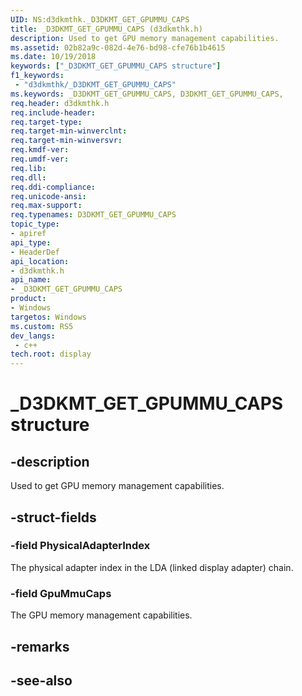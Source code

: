```yaml
---
UID: NS:d3dkmthk._D3DKMT_GET_GPUMMU_CAPS
title: _D3DKMT_GET_GPUMMU_CAPS (d3dkmthk.h)
description: Used to get GPU memory management capabilities.
ms.assetid: 02b82a9c-082d-4e76-bd98-cfe76b1b4615
ms.date: 10/19/2018
keywords: ["_D3DKMT_GET_GPUMMU_CAPS structure"]
f1_keywords:
 - "d3dkmthk/_D3DKMT_GET_GPUMMU_CAPS"
ms.keywords: _D3DKMT_GET_GPUMMU_CAPS, D3DKMT_GET_GPUMMU_CAPS, 
req.header: d3dkmthk.h
req.include-header:
req.target-type:
req.target-min-winverclnt:
req.target-min-winversvr:
req.kmdf-ver:
req.umdf-ver:
req.lib:
req.dll:
req.ddi-compliance:
req.unicode-ansi:
req.max-support:
req.typenames: D3DKMT_GET_GPUMMU_CAPS
topic_type: 
- apiref
api_type: 
- HeaderDef
api_location: 
- d3dkmthk.h
api_name: 
- _D3DKMT_GET_GPUMMU_CAPS
product:
- Windows
targetos: Windows
ms.custom: RS5
dev_langs:
 - c++
tech.root: display
---
```


# _D3DKMT_GET_GPUMMU_CAPS structure

## -description

Used to get GPU memory management capabilities.

## -struct-fields

### -field PhysicalAdapterIndex

The physical adapter index in the LDA (linked display adapter) chain.

### -field GpuMmuCaps
 
The GPU memory management capabilities.

## -remarks

## -see-also
